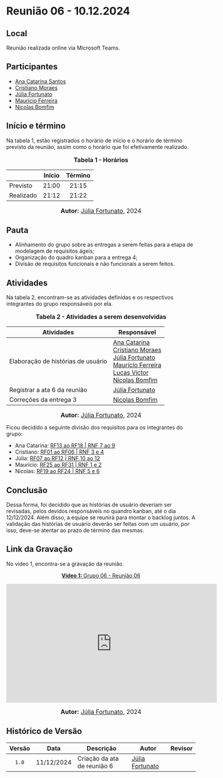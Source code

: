 # Reunião 06 - 10.12.2024

## Local

Reunião realizada online via Microsoft Teams.

## Participantes

- [Ana Catarina Santos](http://github.com/an4catarina)
- [Cristiano Moraes](http://github.com/CristianoMoraiss)
- [Júlia Fortunato](http://github.com/julia-fortunato)
- [Maurício Ferreira](https://github.com/mauricio-araujoo)
- [Nicolas Bomfim](http://github.com/nickgehjk)

## Início e término

Na tabela 1, estão registrados o horário de início e o horário de término previsto da reunião, assim como o horário que foi efetivamente realizado.

<div align="center">
  <font size="3"><p style="text-align: center"><b> Tabela 1 - Horários</b></p></font>
</div>

|           | Início | Término |
| --------- | :----: | :-----: |
| Previsto  | 21:00  |  21:15  |
| Realizado | 21:12  |  21:22  |

<div align="center">
  <font size="3"><p style="text-align: center;"><b>Autor:</b> <a href="https://github.com/julia-fortunato">Júlia Fortunato</a>, 2024</p></font>
</div>

## Pauta

- Alinhamento do grupo sobre as entregas a serem feitas para a etapa de modelagem de requisitos ágeis;
- Organização do quadro kanban para a entrega 4;
- Divisão de requisitos funcionais e não funcionais a serem feitos.

## Atividades

Na tabela 2, encontram-se as atividades definidas e os respectivos integrantes do grupo responsáveis por ela.

<div align="center">
<font size="3"><p style="text-align: center"><b>Tabela 2 - Atividades a serem desenvolvidas</b></p></font>

<table>
  <thead>
    <tr>
      <th>Atividades</th>
      <th>Responsável</th>
    </tr>
  </thead>
  <tbody>
    <tr>
      <td>
        Elaboração de histórias de usuário  
      </td>
      <td>
        <a href="http://github.com/an4catarina">Ana Catarina</a><br>
        <a href="http://github.com/CristianoMoraiss">Cristiano Moraes</a><br>
        <a href="https://github.com/julia-fortunato">Júlia Fortunato</a><br>
        <a href="https://github.com/mauricio-araujoo">Maurício Ferreira</a><br>
        <a href="https://github.com/Lucas13032003">Lucas Víctor</a><br>
        <a href="http://github.com/nickgehjk">Nicolas Bomfim</a><br>
      </td>
    </tr>
     <tr>
        <td>
          Registrar a ata 6 da reunião 
        </td>
        <td>
          <a href="https://github.com/julia-fortunato">Júlia Fortunato</a>
        </td>
      </tr>
       <tr>
        <td>
          Correções da entrega 3 
        </td>
        <td>
          <a href="http://github.com/nickgehjk">Nicolas Bomfim</a><br>
        </td>
      </tr>
  </tbody>
</table>

<font size="3"><p style="text-align: center"><b>Autor:</b> <a href="https://github.com/julia-fortunato">Júlia Fortunato</a>, 2024</p></font>

</div>

Ficou decidido a seguinte divisão dos requisitos para os integrantes do grupo:

- Ana Catarina: [RF13 ao RF18 | RNF 7 ao 9](https://requisitos-de-software.github.io/2024.2-MeuINSS/elicitacao/requisitos_elicitados/)
- Cristiano: [RF01 ao RF06 | RNF 3 e 4](https://requisitos-de-software.github.io/2024.2-MeuINSS/elicitacao/requisitos_elicitados/)
- Júlia: [RF07 ao RF12 | RNF 10 ao 12](https://requisitos-de-software.github.io/2024.2-MeuINSS/elicitacao/requisitos_elicitados/)
- Maurício: [RF25 ao RF31 | RNF 1 e 2](https://requisitos-de-software.github.io/2024.2-MeuINSS/elicitacao/requisitos_elicitados/)
- Nicolas: [RF19 ao RF24 | RNF 5 e 6](https://requisitos-de-software.github.io/2024.2-MeuINSS/elicitacao/requisitos_elicitados/)


## Conclusão

Dessa forma, foi decidido que as histórias de usuário deveriam ser revisadas, pelos devidos responsáveis no quandro kanban, até o dia 12/12/2024. Além disso, a equipe se reunirá para montar o backlog juntos. A validação das histórias de usuário deverão ser feitas com um usuário, por isso, deve-se atentar ao prazo de término das mesmas.

## Link da Gravação

No vídeo 1, encontra-se a gravação da reunião.

<div align="center">
<p style="text-align: center"><a href="https://youtu.be/e-V0vApKp6U?si=nbnmEizaBFm7f9ZF" target="blanket"><b>Vídeo 1:</b> Grupo 06 - Reunião 06</a></p>

<iframe width="560" height="315" src="https://www.youtube.com/embed/e-V0vApKp6U?si=nbnmEizaBFm7f9ZF" title="Apresentação 1" frameborder="0" allow="accelerometer; autoplay; clipboard-write; encrypted-media; gyroscope; picture-in-picture; web-share" allowfullscreen></iframe>

<font size="3"><p style="text-align: center"><b>Autor:</b> <a href="https://github.com/julia-fortunato">Júlia Fortunato</a>, 2024</p></font>

</div >

## Histórico de Versão

| Versão | Data       | Descrição                            | Autor                                                 | Revisor                                               |
| :----: | ---------- | ------------------------------------ | ----------------------------------------------------- | ----------------------------------------------------- |
| `1.0`  | 11/12/2024 | Criação da ata de reunião 6          | [Júlia Fortunato](https://github.com/julia-fortunato) | [](https://github.com/)                               |
